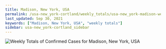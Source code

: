 ```yaml
---
title: Madison, New York, USA
permalink: /usa-new_york-cortland/weekly_totals/usa-new_york-madison-weekly_totals.html
last_updated: Sep 30, 2021
keywords: ["Madison, New York, USA", "weekly totals"]
sidebar: usa-new_york-cortland_sidebar
---
```


![Weekly Totals of Confirmed Cases for Madison, New York, USA](/covid_tracker/images/graphs/usa-new_york-madison-weekly_totals_graph.png)
